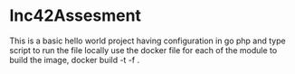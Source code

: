 # Inc42Assesment

This is a basic hello world project having configuration in go php and type script to run the file locally use the docker file for each of the module to build the image, docker build -t <imagename> -f <pathtodockerfile>. 